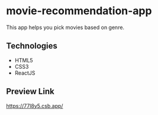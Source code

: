 # movie-recommendation-app
This app helps you pick movies based on genre.
## Technologies
* HTML5
* CSS3
* ReactJS
## Preview Link
https://77l8y5.csb.app/
